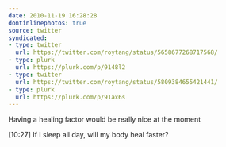 ```yaml
---
date: 2010-11-19 16:28:28
dontinlinephotos: true
source: twitter
syndicated:
- type: twitter
  url: https://twitter.com/roytang/status/5658677268717568/
- type: plurk
  url: https://plurk.com/p/9148l2
- type: twitter
  url: https://twitter.com/roytang/status/5809384655421441/
- type: plurk
  url: https://plurk.com/p/91ax6s
---
```


Having a healing factor would be really nice at the moment

<time>[10:27]</time> If I sleep all day, will my body heal faster?